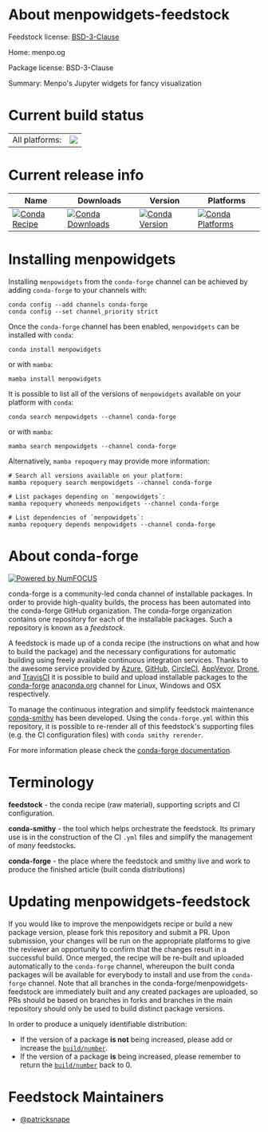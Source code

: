 About menpowidgets-feedstock
============================

Feedstock license: [BSD-3-Clause](https://github.com/conda-forge/menpowidgets-feedstock/blob/main/LICENSE.txt)

Home: menpo.og

Package license: BSD-3-Clause

Summary: Menpo's Jupyter widgets for fancy visualization

Current build status
====================


<table><tr><td>All platforms:</td>
    <td>
      <a href="https://dev.azure.com/conda-forge/feedstock-builds/_build/latest?definitionId=22299&branchName=main">
        <img src="https://dev.azure.com/conda-forge/feedstock-builds/_apis/build/status/menpowidgets-feedstock?branchName=main">
      </a>
    </td>
  </tr>
</table>

Current release info
====================

| Name | Downloads | Version | Platforms |
| --- | --- | --- | --- |
| [![Conda Recipe](https://img.shields.io/badge/recipe-menpowidgets-green.svg)](https://anaconda.org/conda-forge/menpowidgets) | [![Conda Downloads](https://img.shields.io/conda/dn/conda-forge/menpowidgets.svg)](https://anaconda.org/conda-forge/menpowidgets) | [![Conda Version](https://img.shields.io/conda/vn/conda-forge/menpowidgets.svg)](https://anaconda.org/conda-forge/menpowidgets) | [![Conda Platforms](https://img.shields.io/conda/pn/conda-forge/menpowidgets.svg)](https://anaconda.org/conda-forge/menpowidgets) |

Installing menpowidgets
=======================

Installing `menpowidgets` from the `conda-forge` channel can be achieved by adding `conda-forge` to your channels with:

```
conda config --add channels conda-forge
conda config --set channel_priority strict
```

Once the `conda-forge` channel has been enabled, `menpowidgets` can be installed with `conda`:

```
conda install menpowidgets
```

or with `mamba`:

```
mamba install menpowidgets
```

It is possible to list all of the versions of `menpowidgets` available on your platform with `conda`:

```
conda search menpowidgets --channel conda-forge
```

or with `mamba`:

```
mamba search menpowidgets --channel conda-forge
```

Alternatively, `mamba repoquery` may provide more information:

```
# Search all versions available on your platform:
mamba repoquery search menpowidgets --channel conda-forge

# List packages depending on `menpowidgets`:
mamba repoquery whoneeds menpowidgets --channel conda-forge

# List dependencies of `menpowidgets`:
mamba repoquery depends menpowidgets --channel conda-forge
```


About conda-forge
=================

[![Powered by
NumFOCUS](https://img.shields.io/badge/powered%20by-NumFOCUS-orange.svg?style=flat&colorA=E1523D&colorB=007D8A)](https://numfocus.org)

conda-forge is a community-led conda channel of installable packages.
In order to provide high-quality builds, the process has been automated into the
conda-forge GitHub organization. The conda-forge organization contains one repository
for each of the installable packages. Such a repository is known as a *feedstock*.

A feedstock is made up of a conda recipe (the instructions on what and how to build
the package) and the necessary configurations for automatic building using freely
available continuous integration services. Thanks to the awesome service provided by
[Azure](https://azure.microsoft.com/en-us/services/devops/), [GitHub](https://github.com/),
[CircleCI](https://circleci.com/), [AppVeyor](https://www.appveyor.com/),
[Drone](https://cloud.drone.io/welcome), and [TravisCI](https://travis-ci.com/)
it is possible to build and upload installable packages to the
[conda-forge](https://anaconda.org/conda-forge) [anaconda.org](https://anaconda.org/)
channel for Linux, Windows and OSX respectively.

To manage the continuous integration and simplify feedstock maintenance
[conda-smithy](https://github.com/conda-forge/conda-smithy) has been developed.
Using the ``conda-forge.yml`` within this repository, it is possible to re-render all of
this feedstock's supporting files (e.g. the CI configuration files) with ``conda smithy rerender``.

For more information please check the [conda-forge documentation](https://conda-forge.org/docs/).

Terminology
===========

**feedstock** - the conda recipe (raw material), supporting scripts and CI configuration.

**conda-smithy** - the tool which helps orchestrate the feedstock.
                   Its primary use is in the construction of the CI ``.yml`` files
                   and simplify the management of *many* feedstocks.

**conda-forge** - the place where the feedstock and smithy live and work to
                  produce the finished article (built conda distributions)


Updating menpowidgets-feedstock
===============================

If you would like to improve the menpowidgets recipe or build a new
package version, please fork this repository and submit a PR. Upon submission,
your changes will be run on the appropriate platforms to give the reviewer an
opportunity to confirm that the changes result in a successful build. Once
merged, the recipe will be re-built and uploaded automatically to the
`conda-forge` channel, whereupon the built conda packages will be available for
everybody to install and use from the `conda-forge` channel.
Note that all branches in the conda-forge/menpowidgets-feedstock are
immediately built and any created packages are uploaded, so PRs should be based
on branches in forks and branches in the main repository should only be used to
build distinct package versions.

In order to produce a uniquely identifiable distribution:
 * If the version of a package **is not** being increased, please add or increase
   the [``build/number``](https://docs.conda.io/projects/conda-build/en/latest/resources/define-metadata.html#build-number-and-string).
 * If the version of a package **is** being increased, please remember to return
   the [``build/number``](https://docs.conda.io/projects/conda-build/en/latest/resources/define-metadata.html#build-number-and-string)
   back to 0.

Feedstock Maintainers
=====================

* [@patricksnape](https://github.com/patricksnape/)

